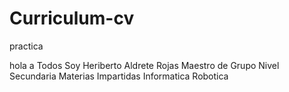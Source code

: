 # Curriculum-cv
practica

hola a Todos
Soy Heriberto Aldrete Rojas 
Maestro de  Grupo  Nivel Secundaria 
Materias Impartidas  Informatica Robotica
